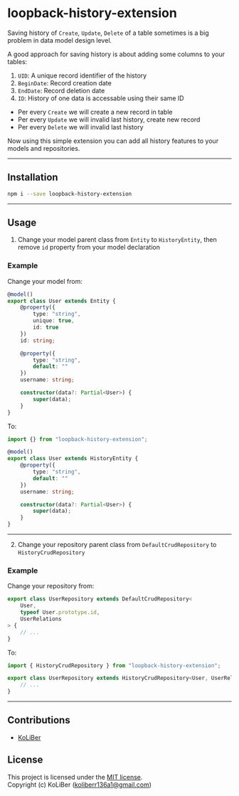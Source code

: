 # loopback-history-extension

Saving history of `Create`, `Update`, `Delete` of a table sometimes is a big problem in data model design level.

A good approach for saving history is about adding some columns to your tables:

1. `UID`: A unique record identifier of the history
2. `BeginDate`: Record creation date
3. `EndDate`: Record deletion date
4. `ID`: History of one data is accessable using their same ID

-   Per every `Create` we will create a new record in table
-   Per every `Update` we will invalid last history, create new record
-   Per every `Delete` we will invalid last history

Now using this simple extension you can add all history features to your models and repositories.

---

## Installation

```bash
npm i --save loopback-history-extension
```

---

## Usage

1. Change your model parent class from `Entity` to `HistoryEntity`, then remove `id` property from your model declaration

### Example

Change your model from:

```ts
@model()
export class User extends Entity {
    @property({
        type: "string",
        unique: true,
        id: true
    })
    id: string;

    @property({
        type: "string",
        default: ""
    })
    username: string;

    constructor(data?: Partial<User>) {
        super(data);
    }
}
```

To:

```ts
import {} from "loopback-history-extension";

@model()
export class User extends HistoryEntity {
    @property({
        type: "string",
        default: ""
    })
    username: string;

    constructor(data?: Partial<User>) {
        super(data);
    }
}
```

---

2. Change your repository parent class from `DefaultCrudRepository` to `HistoryCrudRepository`

### Example

Change your repository from:

```ts
export class UserRepository extends DefaultCrudRepository<
    User,
    typeof User.prototype.id,
    UserRelations
> {
    // ...
}
```

To:

```ts
import { HistoryCrudRepository } from "loopback-history-extension";

export class UserRepository extends HistoryCrudRepository<User, UserRelations> {
    // ...
}
```

---

## Contributions

-   [KoLiBer](https://www.linkedin.com/in/mohammad-hosein-nemati-665b1813b/)

## License

This project is licensed under the [MIT license](LICENSE).  
Copyright (c) KoLiBer (koliberr136a1@gmail.com)
